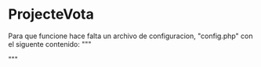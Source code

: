 # ProjecteVota

Para que funcione hace falta un archivo de configuracion, "config.php" con el siguente contenido:
"""
<?php
	$hostname = "localhost";
	$dbname = "projecteVota";
	$username = "root";
	$pass = "";

	$pdo = new PDO ("mysql:host=$hostname; dbname=$dbname", "$username", "$pass");
?>
"""
